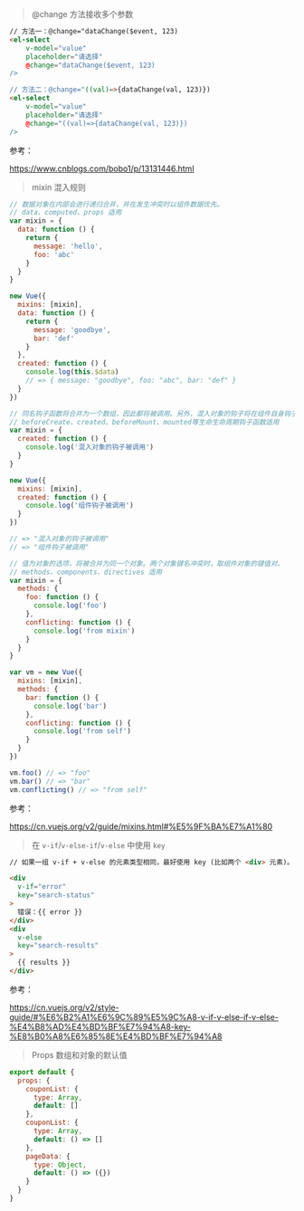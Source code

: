 > @change 方法接收多个参数

```html
// 方法一：@change="dataChange($event, 123)        
<el-select 
	v-model="value" 
	placeholder="请选择" 
	@change="dataChange($event, 123) 
/>

// 方法二：@change="((val)=>{dataChange(val, 123)})
<el-select 
	v-model="value" 
	placeholder="请选择" 
	@change="((val)=>{dataChange(val, 123)}) 
/>
```

参考：

https://www.cnblogs.com/bobo1/p/13131446.html

> mixin 混入规则

```javascript
// 数据对象在内部会进行递归合并，并在发生冲突时以组件数据优先。
// data、computed、props 适用
var mixin = {
  data: function () {
    return {
      message: 'hello',
      foo: 'abc'
    }
  }
}

new Vue({
  mixins: [mixin],
  data: function () {
    return {
      message: 'goodbye',
      bar: 'def'
    }
  },
  created: function () {
    console.log(this.$data)
    // => { message: "goodbye", foo: "abc", bar: "def" }
  }
})
```

```javascript
// 同名钩子函数将合并为一个数组，因此都将被调用。另外，混入对象的钩子将在组件自身钩子之前调用。
// beforeCreate、created、beforeMount、mounted等生命生命周期钩子函数适用
var mixin = {
  created: function () {
    console.log('混入对象的钩子被调用')
  }
}

new Vue({
  mixins: [mixin],
  created: function () {
    console.log('组件钩子被调用')
  }
})

// => "混入对象的钩子被调用"
// => "组件钩子被调用"
```

```javascript
// 值为对象的选项，将被合并为同一个对象。两个对象键名冲突时，取组件对象的键值对。
// methods、components、directives 适用
var mixin = {
  methods: {
    foo: function () {
      console.log('foo')
    },
    conflicting: function () {
      console.log('from mixin')
    }
  }
}

var vm = new Vue({
  mixins: [mixin],
  methods: {
    bar: function () {
      console.log('bar')
    },
    conflicting: function () {
      console.log('from self')
    }
  }
})

vm.foo() // => "foo"
vm.bar() // => "bar"
vm.conflicting() // => "from self"
```

参考：

https://cn.vuejs.org/v2/guide/mixins.html#%E5%9F%BA%E7%A1%80

> 在 `v-if`/`v-else-if`/`v-else` 中使用 `key`

```html
// 如果一组 v-if + v-else 的元素类型相同，最好使用 key (比如两个 <div> 元素)。

<div
  v-if="error"
  key="search-status"
>
  错误：{{ error }}
</div>
<div
  v-else
  key="search-results"
>
  {{ results }}
</div>
```

参考：

https://cn.vuejs.org/v2/style-guide/#%E6%B2%A1%E6%9C%89%E5%9C%A8-v-if-v-else-if-v-else-%E4%B8%AD%E4%BD%BF%E7%94%A8-key-%E8%B0%A8%E6%85%8E%E4%BD%BF%E7%94%A8

> Props 数组和对象的默认值

```javascript
export default {
  props: {
    couponList: {
      type: Array,
      default: []
    },
    couponList: {
      type: Array,
      default: () => []
    },
    pageData: {
      type: Object,
      default: () => ({})
    }
  }
}
```






